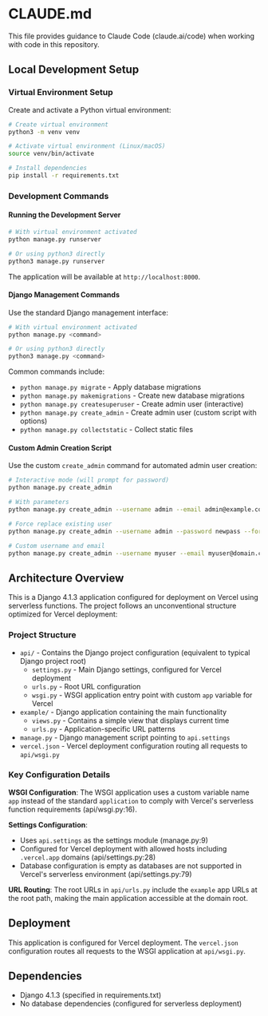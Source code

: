 # CLAUDE.md

This file provides guidance to Claude Code (claude.ai/code) when working with code in this repository.

## Local Development Setup

### Virtual Environment Setup
Create and activate a Python virtual environment:
```bash
# Create virtual environment
python3 -m venv venv

# Activate virtual environment (Linux/macOS)
source venv/bin/activate

# Install dependencies
pip install -r requirements.txt
```

### Development Commands

#### Running the Development Server
```bash
# With virtual environment activated
python manage.py runserver

# Or using python3 directly
python3 manage.py runserver
```
The application will be available at `http://localhost:8000`.

#### Django Management Commands
Use the standard Django management interface:
```bash
# With virtual environment activated
python manage.py <command>

# Or using python3 directly
python3 manage.py <command>
```

Common commands include:
- `python manage.py migrate` - Apply database migrations
- `python manage.py makemigrations` - Create new database migrations
- `python manage.py createsuperuser` - Create admin user (interactive)
- `python manage.py create_admin` - Create admin user (custom script with options)
- `python manage.py collectstatic` - Collect static files

#### Custom Admin Creation Script
Use the custom `create_admin` command for automated admin user creation:
```bash
# Interactive mode (will prompt for password)
python manage.py create_admin

# With parameters
python manage.py create_admin --username admin --email admin@example.com --password mypassword

# Force replace existing user
python manage.py create_admin --username admin --password newpass --force

# Custom username and email
python manage.py create_admin --username myuser --email myuser@domain.com
```

## Architecture Overview

This is a Django 4.1.3 application configured for deployment on Vercel using serverless functions. The project follows an unconventional structure optimized for Vercel deployment:

### Project Structure
- `api/` - Contains the Django project configuration (equivalent to typical Django project root)
  - `settings.py` - Main Django settings, configured for Vercel deployment
  - `urls.py` - Root URL configuration
  - `wsgi.py` - WSGI application entry point with custom `app` variable for Vercel
- `example/` - Django application containing the main functionality
  - `views.py` - Contains a simple view that displays current time
  - `urls.py` - Application-specific URL patterns
- `manage.py` - Django management script pointing to `api.settings`
- `vercel.json` - Vercel deployment configuration routing all requests to `api/wsgi.py`

### Key Configuration Details

**WSGI Configuration**: The WSGI application uses a custom variable name `app` instead of the standard `application` to comply with Vercel's serverless function requirements (api/wsgi.py:16).

**Settings Configuration**: 
- Uses `api.settings` as the settings module (manage.py:9)
- Configured for Vercel deployment with allowed hosts including `.vercel.app` domains (api/settings.py:28)
- Database configuration is empty as databases are not supported in Vercel's serverless environment (api/settings.py:79)

**URL Routing**: The root URLs in `api/urls.py` include the `example` app URLs at the root path, making the main application accessible at the domain root.

## Deployment

This application is configured for Vercel deployment. The `vercel.json` configuration routes all requests to the WSGI application at `api/wsgi.py`.

## Dependencies

- Django 4.1.3 (specified in requirements.txt)
- No database dependencies (configured for serverless deployment)